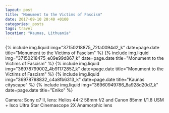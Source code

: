 ```yaml
---
layout: post
title: "Monument to the Victims of Fascism"
date: 2017-09-10 20:40 +0100
categories: posts
tags: travel
location: "Kaunas, Lithuania"
---
```


{% include img.liquid img="37150218875_72fa0094d2_k" date=page.date title="Monument to the Victims of Fascism" %}
{% include img.liquid img="37150218475_e09e99d867_k" date=page.date title="Monument to the Victims of Fascism" %}
{% include img.liquid img="36978799002_4b91172857_k" date=page.date title="Monument to the Victims of Fascism" %}
{% include img.liquid img="36978798832_c4a8fb6313_k" date=page.date title="Kaunas cityscape" %}
{% include img.liquid img="36960949786_8a928d20d7_k" date=page.date title="Eniko" %}

Camera: Sony α7 II, lens: Helios 44-2 58mm f/2 and Canon 85mm f/1.8 USM + Isco Ultra Star Cinemascope 2X Anamorphic lens
